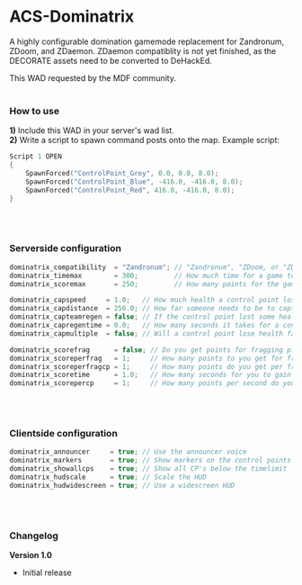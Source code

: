 # ACS-Dominatrix
A highly configurable domination gamemode replacement for Zandronum, ZDoom, and ZDaemon. ZDaemon compatiblity is not yet finished, as the DECORATE assets need to be converted to DeHackEd.

This WAD requested by the MDF community.<br/><br/>

### How to use
  **1)** Include this WAD in your server's wad list.<br/>
  **2)** Write a script to spawn command posts onto the map. Example script:
```c
Script 1 OPEN
{
	SpawnForced("ControlPoint_Grey", 0.0, 0.0, 8.0);
	SpawnForced("ControlPoint_Blue", -416.0, -416.0, 8.0);
	SpawnForced("ControlPoint_Red", 416.0, -416.0, 8.0);
}
```
<br/><br/>

### Serverside configuration
```c
dominatrix_compatibility  = "Zandronum"; // "Zandronum", "ZDoom, or "ZDaemon"
dominatrix_timemax        = 300;         // How much time for a game to end in seconds? (0 for infinite time)
dominatrix_scoremax       = 250;         // How many points for the game to end? (0 for infinite score)

dominatrix_capspeed     = 1.0;   // How much health a control point loses per tick of capture
dominatrix_capdistance  = 256.0; // How far someone needs to be to capture the control point
dominatrix_capteamregen = false; // If the control point lost some health, can it be recovered by a team member?
dominatrix_capregentime = 0.0;   // How many seconds it takes for a control point to automatically regenerate 1 hp (0 for none)
dominatrix_capmultiple  = false; // Will a control point lose health faster if more people are capturing it?

dominatrix_scorefrag      = false; // Do you get points for fragging players?
dominatrix_scoreperfrag   = 1;     // How many points to you get for fragging players
dominatrix_scoreperfragcp = 1;     // How many points do you get per frag PER control point
dominatrix_scoretime      = 1.0;   // How many seconds for you to gain score for owning control points? (0.0 to not use time based scoring)
dominatrix_scorepercp     = 1;     // How many points per second do you get PER control point
```
<br/><br/>

### Clientside configuration
```c
dominatrix_announcer     = true; // Use the announcer voice
dominatrix_markers       = true; // Show markers on the control points
dominatrix_showallcps    = true; // Show all CP's below the timelimit
dominatrix_hudscale      = true; // Scale the HUD
dominatrix_hudwidescreen = true; // Use a widescreen HUD
```
<br/><br/>

### Changelog
**Version 1.0**
* Initial release
